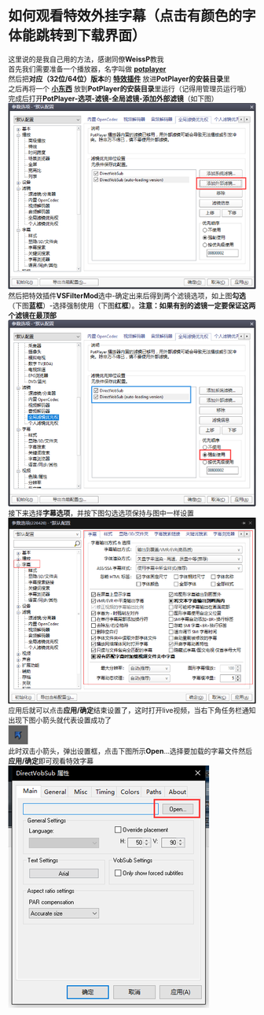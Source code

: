 # 如何观看特效外挂字幕（点击有颜色的字体能跳转到下载界面）

这里说的是我自己用的方法，感谢同僚**WeissP**教我  
首先我们需要准备一个播放器，名字叫做 **[potplayer](https://pan.baidu.com/s/1gf1XQLl)**  
然后把**对应（32位/64位）版本**的 **[特效插件](https://github.com/computerfan/VSFilterMod/actions/runs/2402841300)** 放进**PotPlayer的安装目录**里  
之后再将一个 **[小东西](https://pan.baidu.com/s/1dFhdmQ9)** 放到**PotPlayer的安装目录**里运行（记得用管理员运行哦）  
完成后打开**PotPlayer-选项-滤镜-全局滤镜-添加外部滤镜**（如下图）  
![avatar](img_d2VTY2V4SzhRMFFZejM2Wk9vcTRhY2xydTJXRXMyTzJCblRidWxTUi9UdFBFWElCSnJlZVlBPT0.png)  
然后把特效插件**VSFilterMod**选中-确定出来后得到两个滤镜选项，如上图**勾选**（下图**蓝框**）-选择强制使用（下图**红框**）。**注意：如果有别的滤镜一定要保证这两个滤镜在最顶部**  
![avatar](img_d2VTY2V4SzhRMFFZejM2Wk9vcTRhYlpIaU1UaWEya0E3eHVhVk5hbll4S1VXNXR2c20xb0N3PT0.png)  
接下来选择**字幕选项**，并按下图勾选选项保持与图中一样设置  
![avatar](20220604150622.png)  
应用后就可以点击**应用/确定**结束设置了，这时打开live视频，当右下角任务栏通知出现下图小箭头就代表设置成功了  
![avatar](img_d2VTY2V4SzhRMFFZejM2Wk9vcTRhZXJScVVvQlFDbXdxM2FZMmtwRE1SVDZjWDE1SE9VVkt3PT0.png)  
此时双击小箭头，弹出设置框，点击下图所示**Open**...选择要加载的字幕文件然后**应用/确定**即可观看特效字幕  
![avatar](img_d2VTY2V4SzhRMFFZejM2Wk9vcTRhWi94R0thaWNIVk1wOHFMUUVGakUyLzY4WUtpcVhDbzVRPT0.png)